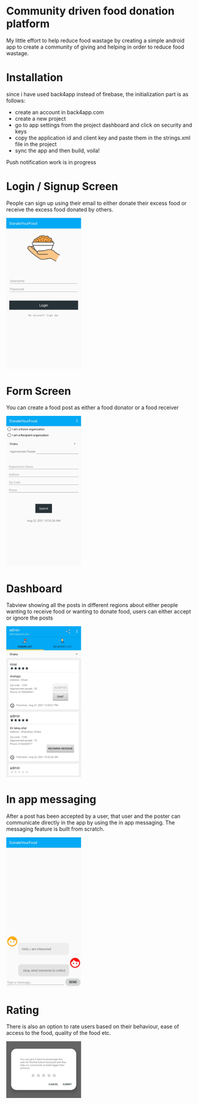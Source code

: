 # Community driven food donation platform
 My little effort to help reduce food wastage by creating a simple android app to create a community of giving and helping in order to reduce food wastage.
 
 
 # Installation
 since i have used back4app instead of firebase, the initialization part is as follows:
   - create an account in back4app.com
   - create a new project
   - go to app settings from the project dashboard and click on security and keys
   - copy the application id and client key and paste them in the strings.xml file in the project
   - sync the app and then build, voila!
  
   Push notification work is in progress
 
# **Login / Signup Screen**

People can sign up using their email to either donate their excess food or receive the excess food donated by others.

<img src = "images/login.jpg" width = "200">


# **Form Screen**

You can create a food post as either a food donator or a food receiver

<img src="images/form.jpg" width = "200">


# **Dashboard**

Tabview showing all the posts in different regions about either people wanting to receive food or wanting to donate food, users can either accept or ignore the posts

<img src="images/dashboard.jpg" width = "200">

# **In app messaging**

After a post has been accepted by a user, that user and the poster can communicate directly in the app by using the in app messaging. The messaging feature is built from scratch.

<img src = "images/message.jpg" width = "200">

# **Rating**

There is also an option to rate users based on their behaviour, ease of access to the food, quality of the food etc.

<img src = "images/rating.jpg" width = "200">
